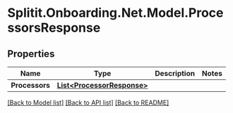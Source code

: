 # Splitit.Onboarding.Net.Model.ProcessorsResponse

## Properties

Name | Type | Description | Notes
------------ | ------------- | ------------- | -------------
**Processors** | [**List&lt;ProcessorResponse&gt;**](ProcessorResponse.md) |  | 

[[Back to Model list]](../README.md#documentation-for-models) [[Back to API list]](../README.md#documentation-for-api-endpoints) [[Back to README]](../README.md)

